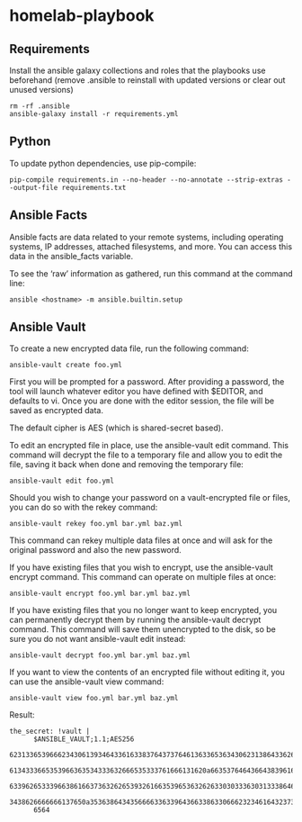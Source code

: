 # homelab-playbook

## Requirements
Install the ansible galaxy collections and roles that the playbooks use beforehand (remove .ansible to reinstall with updated versions or clear out unused versions)
```
rm -rf .ansible
ansible-galaxy install -r requirements.yml
```

## Python
To update python dependencies, use pip-compile:
```
pip-compile requirements.in --no-header --no-annotate --strip-extras --output-file requirements.txt
```

## Ansible Facts
Ansible facts are data related to your remote systems, including operating systems, IP addresses, attached filesystems, and more. You can access this data in the ansible_facts variable.

To see the ‘raw’ information as gathered, run this command at the command line:
```
ansible <hostname> -m ansible.builtin.setup
```

## Ansible Vault
To create a new encrypted data file, run the following command:

```
ansible-vault create foo.yml
```

First you will be prompted for a password. After providing a password, the tool will launch whatever editor you have defined with $EDITOR, and defaults to vi. Once you are done with the editor session, the file will be saved as encrypted data.

The default cipher is AES (which is shared-secret based).

To edit an encrypted file in place, use the ansible-vault edit command. This command will decrypt the file to a temporary file and allow you to edit the file, saving it back when done and removing the temporary file:

```
ansible-vault edit foo.yml
```

Should you wish to change your password on a vault-encrypted file or files, you can do so with the rekey command:

```
ansible-vault rekey foo.yml bar.yml baz.yml
```

This command can rekey multiple data files at once and will ask for the original password and also the new password.

If you have existing files that you wish to encrypt, use the ansible-vault encrypt command. This command can operate on multiple files at once:

```
ansible-vault encrypt foo.yml bar.yml baz.yml
```

If you have existing files that you no longer want to keep encrypted, you can permanently decrypt them by running the ansible-vault decrypt command. This command will save them unencrypted to the disk, so be sure you do not want ansible-vault edit instead:

```
ansible-vault decrypt foo.yml bar.yml baz.yml
```

If you want to view the contents of an encrypted file without editing it, you can use the ansible-vault view command:

```
ansible-vault view foo.yml bar.yml baz.yml
```

Result:

```
the_secret: !vault |
      $ANSIBLE_VAULT;1.1;AES256
      62313365396662343061393464336163383764373764613633653634306231386433626436623361
      6134333665353966363534333632666535333761666131620a663537646436643839616531643561
      63396265333966386166373632626539326166353965363262633030333630313338646335303630
      3438626666666137650a353638643435666633633964366338633066623234616432373231333331
      6564
```
